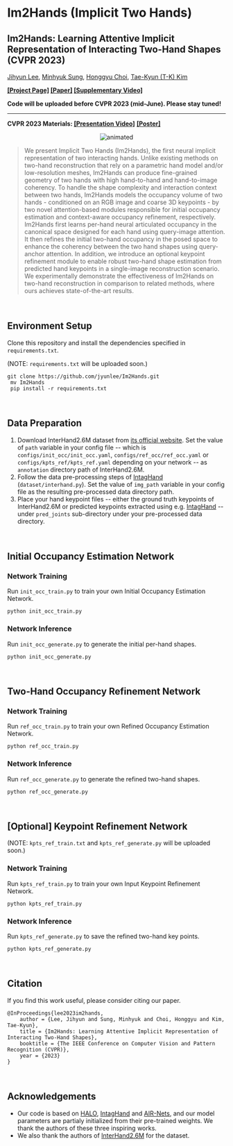 # Im2Hands (Implicit Two Hands)
## Im2Hands: Learning Attentive Implicit Representation of Interacting Two-Hand Shapes (CVPR 2023) ##

[Jihyun Lee](https://jyunlee.github.io/), [Minhyuk Sung](https://mhsung.github.io/), [Honggyu Choi](https://honggyuchoi.github.io/), [Tae-Kyun (T-K) Kim](https://sites.google.com/view/tkkim/home)

**[\[Project Page\]](https://jyunlee.github.io/projects/implicit-two-hands) [\[Paper\]](https://arxiv.org/abs/2302.14348) [\[Supplementary Video\]](https://youtu.be/3yNGSRz564A)**

**Code will be uploaded before CVPR 2023 (mid-June). Please stay tuned!**

---

**CVPR 2023 Materials: [\[Presentation Video\]](https://youtu.be/hBSeN222Um4)** **<a href="https://jyunlee.github.io/projects/implicit-two-hands/data/cvpr2023_poster.pdf" class="image fit" type="application/pdf">\[Poster\]</a>**

<p align="center">
  <img src="teaser.gif" alt="animated" />
</p>

> We present Implicit Two Hands (Im2Hands), the first neural implicit representation of two interacting hands. Unlike existing methods on two-hand reconstruction that rely on a parametric hand model and/or low-resolution meshes, Im2Hands can produce fine-grained geometry of two hands with high hand-to-hand and hand-to-image coherency. To handle the shape complexity and interaction context between two hands, Im2Hands models the occupancy volume of two hands - conditioned on an RGB image and coarse 3D keypoints - by two novel attention-based modules responsible for initial occupancy estimation and context-aware occupancy refinement, respectively. Im2Hands first learns per-hand neural articulated occupancy in the canonical space designed for each hand using query-image attention. It then refines the initial two-hand occupancy in the posed space to enhance the coherency between the two hand shapes using query-anchor attention. In addition, we introduce an optional keypoint refinement module to enable robust two-hand shape estimation from predicted hand keypoints in a single-image reconstruction scenario. We experimentally demonstrate the effectiveness of Im2Hands on two-hand reconstruction in comparison to related methods, where ours achieves state-of-the-art results.

&nbsp;

## Environment Setup  

Clone this repository and install the dependencies specified in `requirements.txt`.

(NOTE: `requirements.txt` will be uploaded soon.)

<pre><code>git clone https://github.com/jyunlee/Im2Hands.git
 mv Im2Hands
 pip install -r requirements.txt </pre></code>


&nbsp;

## Data Preparation 

1. Download InterHand2.6M dataset from [its official website](https://mks0601.github.io/InterHand2.6M/). Set the value of `path` variable in your config file -- which is `configs/init_occ/init_occ.yaml`, `configs/ref_occ/ref_occ.yaml` or `configs/kpts_ref/kpts_ref.yaml` depending on your network -- as  `annotation` directory path of InterHand2.6M.
2. Follow the data pre-processing steps of [IntagHand](https://github.com/Dw1010/IntagHand) (`dataset/interhand.py`). Set the value of `img_path` variable in your config file as the resulting pre-processed data directory path.
3. Place your hand keypoint files -- either the ground truth keypoints of InterHand2.6M or predicted keypoints extracted using e.g. [IntagHand](https://github.com/Dw1010/IntagHand) -- under `pred_joints` sub-directory under your pre-processed data directory.

&nbsp;

## Initial Occupancy Estimation Network

### Network Training

Run `init_occ_train.py` to train your own Initial Occupancy Estimation Network.

<pre><code>python init_occ_train.py </pre></code>

### Network Inference

Run `init_occ_generate.py` to generate the initial per-hand shapes.

<pre><code>python init_occ_generate.py </pre></code>

&nbsp;

## Two-Hand Occupancy Refinement Network

### Network Training

Run `ref_occ_train.py` to train your own Refined Occupancy Estimation Network.

<pre><code>python ref_occ_train.py </pre></code>

### Network Inference

Run `ref_occ_generate.py` to generate the refined two-hand shapes.

<pre><code>python ref_occ_generate.py </pre></code>

&nbsp;

## [Optional] Keypoint Refinement Network

(NOTE: `kpts_ref_train.txt` and `kpts_ref_generate.py` will be uploaded soon.)

### Network Training

Run `kpts_ref_train.py` to train your own Input Keypoint Refinement Network.

<pre><code>python kpts_ref_train.py </pre></code>

### Network Inference

Run `kpts_ref_generate.py` to save the refined two-hand key points.

<pre><code>python kpts_ref_generate.py </pre></code>

&nbsp;

## Citation

If you find this work useful, please consider citing our paper.

```
@InProceedings{lee2023im2hands,
    author = {Lee, Jihyun and Sung, Minhyuk and Choi, Honggyu and Kim, Tae-Kyun},
    title = {Im2Hands: Learning Attentive Implicit Representation of Interacting Two-Hand Shapes},
    booktitle = {The IEEE Conference on Computer Vision and Pattern Recognition (CVPR)},
    year = {2023}
}
```

&nbsp;

## Acknowledgements

 - Our code is based on [HALO](https://github.com/korrawe/halo), [IntagHand](https://github.com/Dw1010/IntagHand) and [AIR-Nets](https://github.com/SimonGiebenhain/AIR-Nets), and our model parameters are partialy initialized from their pre-trained weights. We thank the authors of these three inspiring works.
 - We also thank the authors of [InterHand2.6M](https://mks0601.github.io/InterHand2.6M/) for the dataset.
